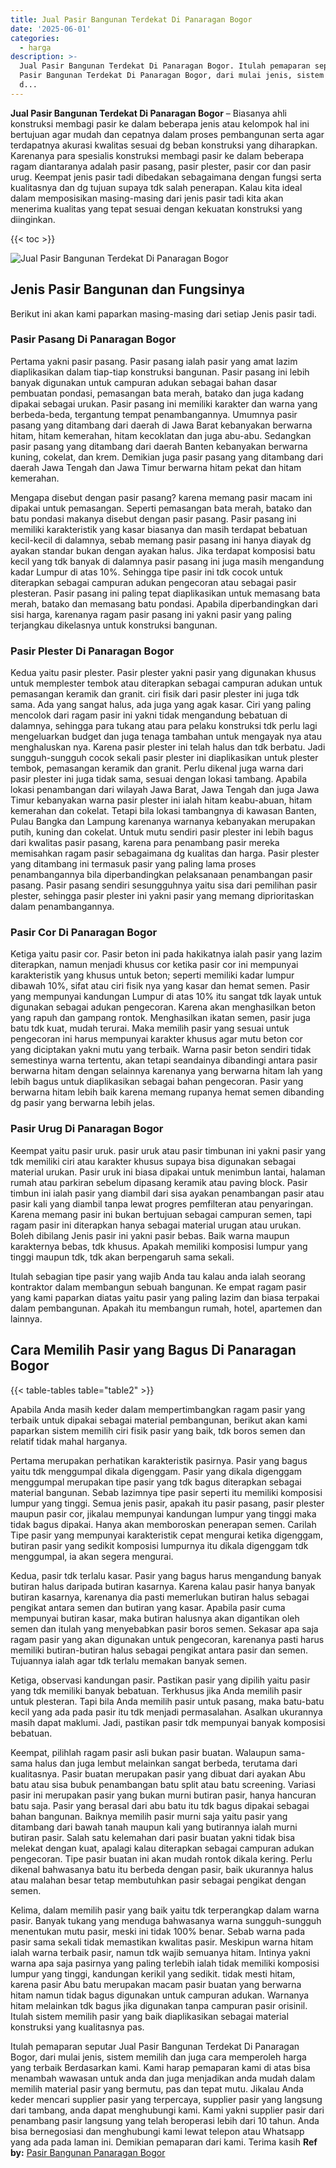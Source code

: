 ```yaml
---
title: Jual Pasir Bangunan Terdekat Di Panaragan Bogor
date: '2025-06-01'
categories:
  - harga
description: >-
  Jual Pasir Bangunan Terdekat Di Panaragan Bogor. Itulah pemaparan seputar Jual
  Pasir Bangunan Terdekat Di Panaragan Bogor, dari mulai jenis, sistem memilih
  d...
---
```


**Jual Pasir Bangunan Terdekat Di Panaragan Bogor** – Biasanya ahli konstruksi membagi pasir ke dalam beberapa jenis atau kelompok hal ini bertujuan agar mudah dan cepatnya dalam proses pembangunan serta agar terdapatnya akurasi kwalitas sesuai dg beban konstruksi yang diharapkan. Karenanya para spesialis konstruksi membagi pasir ke dalam beberapa ragam diantaranya adalah pasir pasang, pasir plester, pasir cor dan pasir urug. Keempat jenis pasir tadi dibedakan sebagaimana dengan fungsi serta kualitasnya dan dg tujuan supaya tdk salah penerapan. Kalau kita ideal dalam memposisikan masing-masing dari jenis pasir tadi kita akan menerima kualitas yang tepat sesuai dengan kekuatan konstruksi yang diinginkan.

{{< toc >}}

![Jual Pasir Bangunan Terdekat Di Panaragan Bogor](/images/jual-pasir-bangunan-64.png)

## Jenis Pasir Bangunan dan Fungsinya

Berikut ini akan kami paparkan masing-masing dari setiap Jenis pasir tadi.

### Pasir Pasang Di Panaragan Bogor

Pertama yakni pasir pasang. Pasir pasang ialah pasir yang amat lazim diaplikasikan dalam tiap-tiap konstruksi bangunan. Pasir pasang ini lebih banyak digunakan untuk campuran adukan sebagai bahan dasar pembuatan pondasi, pemasangan bata merah, batako dan juga kadang dipakai sebagai urukan. Pasir pasang ini memiliki karakter dan warna yang berbeda-beda, tergantung tempat penambangannya. Umumnya pasir pasang yang ditambang dari daerah di Jawa Barat kebanyakan berwarna hitam, hitam kemerahan, hitam kecoklatan dan juga abu-abu. Sedangkan pasir pasang yang ditambang dari daerah Banten kebanyakan berwarna kuning, cokelat, dan krem. Demikian juga pasir pasang yang ditambang dari daerah Jawa Tengah dan Jawa Timur berwarna hitam pekat dan hitam kemerahan.

Mengapa disebut dengan pasir pasang? karena memang pasir macam ini dipakai untuk pemasangan. Seperti pemasangan bata merah, batako dan batu pondasi makanya disebut dengan pasir pasang. Pasir pasang ini memiliki karakteristik yang kasar biasanya dan masih terdapat bebatuan kecil-kecil di dalamnya, sebab memang pasir pasang ini hanya diayak dg ayakan standar bukan dengan ayakan halus. Jika terdapat komposisi batu kecil yang tdk banyak di dalamnya pasir pasang ini juga masih mengandung kadar Lumpur di atas 10%. Sehingga tipe pasir ini tdk cocok untuk diterapkan sebagai campuran adukan pengecoran atau sebagai pasir plesteran. Pasir pasang ini paling tepat diaplikasikan untuk memasang bata merah, batako dan memasang batu pondasi. Apabila diperbandingkan dari sisi harga, karenanya ragam pasir pasang ini yakni pasir yang paling terjangkau dikelasnya untuk konstruksi bangunan.

### Pasir Plester Di Panaragan Bogor

Kedua yaitu pasir plester. Pasir plester yakni pasir yang digunakan khusus untuk memplester tembok atau diterapkan sebagai campuran adukan untuk pemasangan keramik dan granit. ciri fisik dari pasir plester ini juga tdk sama. Ada yang sangat halus, ada juga yang agak kasar. Ciri yang paling mencolok dari ragam pasir ini yakni tidak mengandung bebatuan di dalamnya, sehingga para tukang atau para pelaku konstruksi tdk perlu lagi mengeluarkan budget dan juga tenaga tambahan untuk mengayak nya atau menghaluskan nya. Karena pasir plester ini telah halus dan tdk berbatu. Jadi sungguh-sungguh cocok sekali pasir plester ini diaplikasikan untuk plester tembok, pemasangan keramik dan granit. Perlu dikenal juga warna dari pasir plester ini juga tidak sama, sesuai dengan lokasi tambang. Apabila lokasi penambangan dari wilayah Jawa Barat, Jawa Tengah dan juga Jawa Timur kebanyakan warna pasir plester ini ialah hitam keabu-abuan, hitam kemerahan dan cokelat. Tetapi bila lokasi tambangnya di kawasan Banten, Pulau Bangka dan Lampung karenanya warnanya kebanyakan merupakan putih, kuning dan cokelat. Untuk mutu sendiri pasir plester ini lebih bagus dari kwalitas pasir pasang, karena para penambang pasir mereka memisahkan ragam pasir sebagaimana dg kualitas dan harga. Pasir plester yang ditambang ini termasuk pasir yang paling lama proses penambangannya bila diperbandingkan pelaksanaan penambangan pasir pasang. Pasir pasang sendiri sesungguhnya yaitu sisa dari pemilihan pasir plester, sehingga pasir plester ini yakni pasir yang memang diprioritaskan dalam penambangannya.

### Pasir Cor Di Panaragan Bogor

Ketiga yaitu pasir cor. Pasir beton ini pada hakikatnya ialah pasir yang lazim diterapkan, namun menjadi khusus cor ketika pasir cor ini mempunyai karakteristik yang khusus untuk beton; seperti memiliki kadar lumpur dibawah 10%, sifat atau ciri fisik nya yang kasar dan hemat semen. Pasir yang mempunyai kandungan Lumpur di atas 10% itu sangat tdk layak untuk digunakan sebagai adukan pengecoran. Karena akan menghasilkan beton yang rapuh dan gampang rontok. Menghasilkan ikatan semen, pasir juga batu tdk kuat, mudah terurai. Maka memilih pasir yang sesuai untuk pengecoran ini harus mempunyai karakter khusus agar mutu beton cor yang diciptakan yakni mutu yang terbaik. Warna pasir beton sendiri tidak semestinya warna tertentu, akan tetapi seandainya dibandingi antara pasir berwarna hitam dengan selainnya karenanya yang berwarna hitam lah yang lebih bagus untuk diaplikasikan sebagai bahan pengecoran. Pasir yang berwarna hitam lebih baik karena memang rupanya hemat semen dibanding dg pasir yang berwarna lebih jelas.

### Pasir Urug Di Panaragan Bogor

Keempat yaitu pasir uruk. pasir uruk atau pasir timbunan ini yakni pasir yang tdk memiliki ciri atau karakter khusus supaya bisa digunakan sebagai material urukan. Pasir uruk ini biasa dipakai untuk menimbun lantai, halaman rumah atau parkiran sebelum dipasang keramik atau paving block. Pasir timbun ini ialah pasir yang diambil dari sisa ayakan penambangan pasir atau pasir kali yang diambil tanpa lewat progres pemfilteran atau penyaringan. Karena memang pasir ini bukan bertujuan sebagai campuran semen, tapi ragam pasir ini diterapkan hanya sebagai material urugan atau urukan. Boleh dibilang Jenis pasir ini yakni pasir bebas. Baik warna maupun karakternya bebas, tdk khusus. Apakah memiliki komposisi lumpur yang tinggi maupun tdk, tdk akan berpengaruh sama sekali.

Itulah sebagian tipe pasir yang wajib Anda tau kalau anda ialah seorang kontraktor dalam membangun sebuah bangunan. Ke empat ragam pasir yang kami paparkan diatas yaitu pasir yang paling lazim dan biasa terpakai dalam pembangunan. Apakah itu membangun rumah, hotel, apartemen dan lainnya.

## Cara Memilih Pasir yang Bagus Di Panaragan Bogor

{{< table-tables table="table2" >}}

Apabila Anda masih keder dalam mempertimbangkan ragam pasir yang terbaik untuk dipakai sebagai material pembangunan, berikut akan kami paparkan sistem memilih ciri fisik pasir yang baik, tdk boros semen dan relatif tidak mahal harganya.

Pertama merupakan perhatikan karakteristik pasirnya. Pasir yang bagus yaitu tdk menggumpal dikala digenggam. Pasir yang dikala digenggam menggumpal merupakan tipe pasir yang tdk bagus diterapkan sebagai material bangunan. Sebab lazimnya tipe pasir seperti itu memiliki komposisi lumpur yang tinggi. Semua jenis pasir, apakah itu pasir pasang, pasir plester maupun pasir cor, jikalau mempunyai kandungan lumpur yang tinggi maka tidak bagus dipakai. Hanya akan memboroskan penerapan semen. Carilah Tipe pasir yang mempunyai karakteristik cepat mengurai ketika digenggam, butiran pasir yang sedikit komposisi lumpurnya itu dikala digenggam tdk menggumpal, ia akan segera mengurai.

Kedua, pasir tdk terlalu kasar. Pasir yang bagus harus mengandung banyak butiran halus daripada butiran kasarnya. Karena kalau pasir hanya banyak butiran kasarnya, karenanya dia pasti memerlukan butiran halus sebagai pengikat antara semen dan butiran yang kasar. Apabila pasir cuma mempunyai butiran kasar, maka butiran halusnya akan digantikan oleh semen dan itulah yang menyebabkan pasir boros semen. Sekasar apa saja ragam pasir yang akan digunakan untuk pengecoran, karenanya pasti harus memiliki butiran-butiran halus sebagai pengikat antara pasir dan semen. Tujuannya ialah agar tdk terlalu memakan banyak semen.

Ketiga, observasi kandungan pasir. Pastikan pasir yang dipilih yaitu pasir yang tdk memiliki banyak bebatuan. Terkhusus jika Anda memilih pasir untuk plesteran. Tapi bila Anda memilih pasir untuk pasang, maka batu-batu kecil yang ada pada pasir itu tdk menjadi permasalahan. Asalkan ukurannya masih dapat maklumi. Jadi, pastikan pasir tdk mempunyai banyak komposisi bebatuan.

Keempat, pilihlah ragam pasir asli bukan pasir buatan. Walaupun sama-sama halus dan juga lembut melainkan sangat berbeda, terutama dari kualitasnya. Pasir buatan merupakan pasir yang dibuat dari ayakan Abu batu atau sisa bubuk penambangan batu split atau batu screening. Variasi pasir ini merupakan pasir yang bukan murni butiran pasir, hanya hancuran batu saja. Pasir yang berasal dari abu batu itu tdk bagus dipakai sebagai bahan bangunan. Baiknya memilih pasir murni saja yaitu pasir yang ditambang dari bawah tanah maupun kali yang butirannya ialah murni butiran pasir. Salah satu kelemahan dari pasir buatan yakni tidak bisa melekat dengan kuat, apalagi kalau diterapkan sebagai campuran adukan pengecoran. Tipe pasir buatan ini akan mudah rontok dikala kering. Perlu dikenal bahwasanya batu itu berbeda dengan pasir, baik ukurannya halus atau malahan besar tetap membutuhkan pasir sebagai pengikat dengan semen.

Kelima, dalam memilih pasir yang baik yaitu tdk terperangkap dalam warna pasir. Banyak tukang yang menduga bahwasanya warna sungguh-sungguh menentukan mutu pasir, meski ini tidak 100% benar. Sebab warna pada pasir sama sekali tidak memastikan kwalitas pasir. Meskipun warna hitam ialah warna terbaik pasir, namun tdk wajib semuanya hitam. Intinya yakni warna apa saja pasirnya yang paling terlebih ialah tidak memiliki komposisi lumpur yang tinggi, kandungan kerikil yang sedikit. tidak mesti hitam, karena pasir Abu batu merupakan macam pasir buatan yang berwarna hitam namun tidak bagus digunakan untuk campuran adukan. Warnanya hitam melainkan tdk bagus jika digunakan tanpa campuran pasir orisinil. Itulah sistem memilih pasir yang baik diaplikasikan sebagai material konstruksi yang kualitasnya pas.

Itulah pemaparan seputar Jual Pasir Bangunan Terdekat Di Panaragan Bogor, dari mulai jenis, sistem memilih dan juga cara memperoleh harga yang terbaik Berdasarkan kami. Kami harap pemaparan kami di atas bisa menambah wawasan untuk anda dan juga menjadikan anda mudah dalam memilih material pasir yang bermutu, pas dan tepat mutu. Jikalau Anda keder mencari supplier pasir yang terpercaya, supplier pasir yang langsung dari tambang, anda dapat menghubungi kami. Kami yakni supplier pasir dari penambang pasir langsung yang telah beroperasi lebih dari 10 tahun. Anda bisa bernegosiasi dan menghubungi kami lewat telepon atau Whatsapp yang ada pada laman ini. Demikian pemaparan dari kami. Terima kasih
**Ref by:** [Pasir Bangunan Panaragan Bogor](https://id.wikipedia.org/wiki/Pasir)
